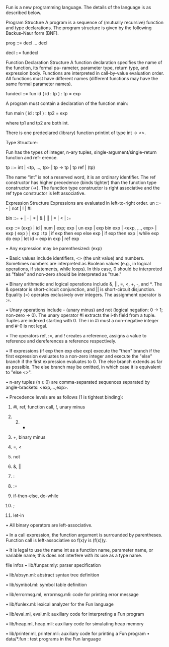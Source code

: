 Fun is a new programming language. The details of the language is as described below.

Program Structure A program is a sequence of (mutually recursive) function and type declarations. The program structure is given by the following Backus–Naur form (BNF).

prog ::= decl ... decl
                                 
decl ::= fundecl

Function Declaration Structure A function declaration specifies the name of the function, its formal pa- rameter, parameter type, return type, and expression body. Functions are interpreted in call-by-value evaluation order. All functions must have different names (different functions may have the same formal parameter names).

fundecl ::= fun id ( id : tp ) : tp = exp 

A program must contain a declaration of the function main:
                           
fun main ( id : tp1 ) : tp2 = exp

where tp1 and tp2 are both int.

There is one predeclared (library) function printint of type int -> <>.

Type Structure:

Fun has the types of integer, n-ary tuples, single-argument/single-return function and ref- erence.

tp ::= int | <tp, ..., tp> | tp -> tp | tp ref | (tp)

The name “int” is not a reserved word, it is an ordinary identifier. The ref constructor has higher precedence (binds tighter) than the function type constructor (->). The function type constructor is right associative and the ref type constructor is left associative.

Expression Structure Expressions are evaluated in left-to-right order. 
un ::= - | not | ! | #i

bin ::= + | - | * | & | || | = | < | :=

exp ::= (exp) | id | num | exp; exp | un exp | exp bin exp | <exp, ..., exp> |
         exp ( exp ) | exp : tp | if exp then exp else exp | if exp then exp |
                    while exp do exp | let id = exp in exp | ref exp
                    
• Any expression may be parenthesized: (exp)

• Basic values include identifiers, <> (the unit value) and numbers. Sometimes numbers are interpreted as Boolean values (e.g., in logical operations, if statements, while loops). In this case, 0 should be interpreted as "false" and non-zero should be interpreted as "true."

• Binary arithmetic and logical operations include &, ||, =, <, +, -, and *. The & operator is short-circuit conjunction, and || is short-circuit disjunction. Equality (=) operates exclusively over integers. The assignment operator is :=.

• Unary operations include - (unary minus) and not (logical negation: 0 → 1; non-zero → 0). The unary operator #i extracts the i-th field from a tuple. Tuples are indexed starting with 0. The i in #i must a non-negative integer and #-0 is not legal.

• The operators ref, :=, and ! creates a reference, assigns a value to reference and dereferences a reference respectively.

• If expressions (if exp then exp else exp) execute the "then" branch if the first expression evaluates to a non-zero integer and execute the "else" branch if the first expression evaluates to 0. The else branch extends as far as possible. The else branch may be omitted, in which case it is equivalent to "else <>".

• n-ary tuples (n ≥ 0) are comma-separated sequences separated by angle-brackets: <exp,...,exp>.

• Precedence levels are as follows (1 is tightest binding):

1. #i, ref, function call, !, unary minus

2. 2. *

3. +, binary minus

4. =, <

5. not

6. &, ||

7. :

8. :=

9. if-then-else, do-while

10. ;

11. let-in

• All binary operators are left-associative.

• In a call expression, the function argument is surrounded by parentheses. Function call is left-associative
so f(x)y is (f(x))y.

• It is legal to use the name int as a function name, parameter name, or variable name; this does not
interfere with its use as a type name.

file infos
• lib/funpar.mly: parser specification

• lib/absyn.ml: abstract syntax tree definition

• lib/symbol.ml: symbol table definition

• lib/errormsg.ml, errormsg.mli: code for printing error message

• lib/funlex.ml: lexical analyzer for the Fun language

• lib/eval.ml, eval.mli: auxiliary code for interpreting a Fun program

• lib/heap.ml, heap.mli: auxiliary code for simulating heap memory

• lib/printer.ml, printer.mli: auxiliary code for printing a Fun program • data/*.fun : test programs in the Fun language
